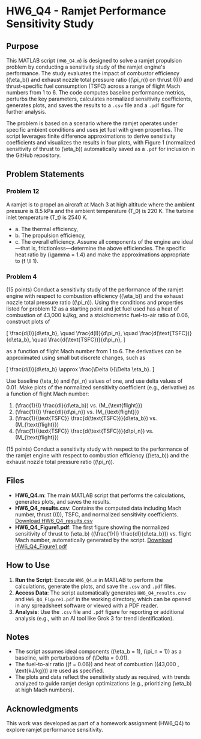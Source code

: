 # HW6_Q4 - Ramjet Performance Sensitivity Study

## Purpose
This MATLAB script (`HW6_Q4.m`) is designed to solve a ramjet propulsion problem by conducting a sensitivity study of the ramjet engine's performance. The study evaluates the impact of combustor efficiency (\(\eta_b\)) and exhaust nozzle total pressure ratio (\(\pi_n\)) on thrust (\(I\)) and thrust-specific fuel consumption (TSFC) across a range of flight Mach numbers from 1 to 6. The code computes baseline performance metrics, perturbs the key parameters, calculates normalized sensitivity coefficients, generates plots, and saves the results to a `.csv` file and a `.pdf` figure for further analysis.

The problem is based on a scenario where the ramjet operates under specific ambient conditions and uses jet fuel with given properties. The script leverages finite difference approximations to derive sensitivity coefficients and visualizes the results in four plots, with Figure 1 (normalized sensitivity of thrust to \(\eta_b\)) automatically saved as a `.pdf` for inclusion in the GitHub repository.

## Problem Statements

### Problem 12
A ramjet is to propel an aircraft at Mach 3 at high altitude where the ambient pressure is 8.5 kPa and the ambient temperature \(T_0\) is 220 K. The turbine inlet temperature \(T_t\) is 2540 K.
- a. The thermal efficiency,
- b. The propulsion efficiency,
- c. The overall efficiency.
Assume all components of the engine are ideal—that is, frictionless—determine the above efficiencies. The specific heat ratio by \(\gamma = 1.4\) and make the approximations appropriate to \(f \ll 1\).

### Problem 4
(15 points) Conduct a sensitivity study of the performance of the ramjet engine with respect to combustion efficiency (\(\eta_b\)) and the exhaust nozzle total pressure ratio (\(\pi_n\)). Using the conditions and properties listed for problem 12 as a starting point and jet fuel used has a heat of combustion of 43,000 kJ/kg, and a stoichiometric fuel-to-air ratio of 0.06, construct plots of

\[
\frac{d(I)}{d\eta_b}, \quad \frac{d(I)}{d\pi_n}, \quad \frac{d(\text{TSFC})}{d\eta_b}, \quad \frac{d(\text{TSFC})}{d\pi_n},
\]

as a function of flight Mach number from 1 to 6. The derivatives can be approximated using small but discrete changes, such as

\[
\frac{d(I)}{d\eta_b} \approx \frac{\Delta I}{\Delta \eta_b}.
\]

Use baseline \(\eta_b\) and \(\pi_n\) values of one, and use delta values of 0.01. Make plots of the normalized sensitivity coefficient (e.g., derivative) as a function of flight Mach number:

1. \(\frac{1}{I} \frac{dI}{d\eta_b}\) vs. \(M_{\text{flight}}\)
2. \(\frac{1}{I} \frac{dI}{d\pi_n}\) vs. \(M_{\text{flight}}\)
3. \(\frac{1}{\text{TSFC}} \frac{d(\text{TSFC})}{d\eta_b}\) vs. \(M_{\text{flight}}\)
4. \(\frac{1}{\text{TSFC}} \frac{d(\text{TSFC})}{d\pi_n}\) vs. \(M_{\text{flight}}\)

(15 points) Conduct a sensitivity study with respect to the performance of the ramjet engine with respect to combustion efficiency (\(\eta_b\)) and the exhaust nozzle total pressure ratio (\(\pi_n\)).

## Files

- **HW6_Q4.m**: The main MATLAB script that performs the calculations, generates plots, and saves the results.
- **HW6_Q4_results.csv**: Contains the computed data including Mach number, thrust (\(I\)), TSFC, and normalized sensitivity coefficients. [Download HW6_Q4_results.csv](HW6_Q4_results.csv)
- **HW6_Q4_Figure1.pdf**: The first figure showing the normalized sensitivity of thrust to \(\eta_b\) (\(\frac{1}{I} \frac{dI}{d\eta_b}\)) vs. flight Mach number, automatically generated by the script. [Download HW6_Q4_Figure1.pdf](HW6_Q4_Figure1.pdf)

## How to Use
1. **Run the Script**: Execute `HW6_Q4.m` in MATLAB to perform the calculations, generate the plots, and save the `.csv` and `.pdf` files.
2. **Access Data**: The script automatically generates `HW6_Q4_results.csv` and `HW6_Q4_Figure1.pdf` in the working directory, which can be opened in any spreadsheet software or viewed with a PDF reader.
3. **Analysis**: Use the `.csv` file and `.pdf` figure for reporting or additional analysis (e.g., with an AI tool like Grok 3 for trend identification).

## Notes
- The script assumes ideal components (\(\eta_b = 1\), \(\pi_n = 1\)) as a baseline, with perturbations of \(\Delta = 0.01\).
- The fuel-to-air ratio (\(f = 0.06\)) and heat of combustion (\(43,000 \, \text{kJ/kg}\)) are used as specified.
- The plots and data reflect the sensitivity study as required, with trends analyzed to guide ramjet design optimizations (e.g., prioritizing \(\eta_b\) at high Mach numbers).

## Acknowledgments
This work was developed as part of a homework assignment (HW6_Q4) to explore ramjet performance sensitivity.